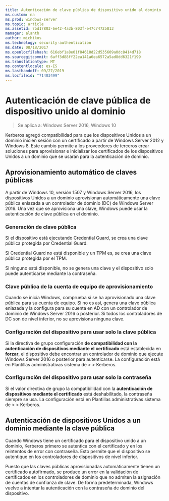 ```yaml
---
title: Autenticación de clave pública de dispositivo unido al dominio
ms.custom: na
ms.prod: windows-server
ms.topic: article
ms.assetid: 7bd17803-6e42-4a3b-803f-e47c74725813
manager: alanth
author: michikos
ms.technology: security-authentication
ms.date: 08/18/2017
ms.openlocfilehash: 616ebf1a8e01f84618d22d535609a0dc8414d718
ms.sourcegitcommit: 6aff3d88ff22ea141a6ea6572a5ad8dd6321f199
ms.translationtype: MT
ms.contentlocale: es-ES
ms.lasthandoff: 09/27/2019
ms.locfileid: "71403499"
---
```

# <a name="domain-joined-device-public-key-authentication"></a>Autenticación de clave pública de dispositivo unido al dominio

>Se aplica a: Windows Server 2016, Windows 10

Kerberos agregó compatibilidad para que los dispositivos Unidos a un dominio inicien sesión con un certificado a partir de Windows Server 2012 y Windows 8. Este cambio permite a los proveedores de terceros crear soluciones para aprovisionar e inicializar los certificados de los dispositivos Unidos a un dominio que se usarán para la autenticación de dominio. 

## <a name="automatic-public-key-provisioning"></a>Aprovisionamiento automático de claves públicas

A partir de Windows 10, versión 1507 y Windows Server 2016, los dispositivos Unidos a un dominio aprovisionan automáticamente una clave pública enlazada a un controlador de dominio (DC) de Windows Server 2016. Una vez que se aprovisiona una clave, Windows puede usar la autenticación de clave pública en el dominio.

### <a name="public-key-generation"></a>Generación de clave pública
Si el dispositivo está ejecutando Credential Guard, se crea una clave pública protegida por Credential Guard. 

Si Credential Guard no está disponible y un TPM es, se crea una clave pública protegida por el TPM. 

Si ninguno está disponible, no se genera una clave y el dispositivo solo puede autenticarse mediante la contraseña.

### <a name="provisioning-computer-account-public-key"></a>Clave pública de la cuenta de equipo de aprovisionamiento
Cuando se inicia Windows, comprueba si se ha aprovisionado una clave pública para su cuenta de equipo. Si no es así, genera una clave pública enlazada y la configura para su cuenta en AD con un controlador de dominio de Windows Server 2016 o posterior. Si todos los controladores de DC son de nivel inferior, no se aprovisiona ninguna clave.

### <a name="configuring-device-to-only-use-public-key"></a>Configuración del dispositivo para usar solo la clave pública
Si la directiva de grupo configuración **de compatibilidad con la autenticación de dispositivos mediante el certificado** está establecida en **forzar**, el dispositivo debe encontrar un controlador de dominio que ejecute Windows Server 2016 o posterior para autenticarse. La configuración está en Plantillas administrativas sistema de > > Kerberos.

### <a name="configuring-device-to-only-use-password"></a>Configuración del dispositivo para usar solo la contraseña
Si el valor directiva de grupo la compatibilidad con la **autenticación de dispositivos mediante el certificado** está deshabilitado, la contraseña siempre se usa. La configuración está en Plantillas administrativas sistema de > > Kerberos.

## <a name="domain-joined-device-authentication-using-public-key"></a>Autenticación de dispositivos Unidos a un dominio mediante la clave pública
Cuando Windows tiene un certificado para el dispositivo unido a un dominio, Kerberos primero se autentica con el certificado y en los reintentos de error con contraseña. Esto permite que el dispositivo se autentique en los controladores de dispositivos de nivel inferior.

Puesto que las claves públicas aprovisionadas automáticamente tienen un certificado autofirmado, se produce un error en la validación de certificados en los controladores de dominio que no admiten la asignación de cuentas de confianza de clave. De forma predeterminada, Windows vuelve a intentar la autenticación con la contraseña de dominio del dispositivo.



